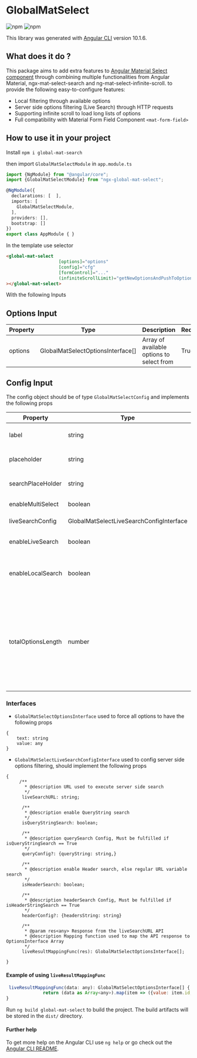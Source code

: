 # GlobalMatSelect
![npm](https://img.shields.io/npm/dw/ngx-global-mat-select)
![npm](https://img.shields.io/npm/v/ngx-global-mat-select)

This library was generated with [Angular CLI](https://github.com/angular/angular-cli) version 10.1.6.

## What does it do ?
This package aims to add extra features to [Angular Material Select component](https://material.angular.io/components/select)
through combining multiple functionalities from Angular Material, ngx-mat-select-search and ng-mat-select-infinite-scroll.
to provide the following easy-to-configure features:

- Local filtering through available options
- Server side options filtering (Live Search) through HTTP requests
- Supporting infinite scroll to load long lists of options
- Full compatibility with Material Form Field Component   `<mat-form-field>`



## How to use it in your project

Install `npm i global-mat-search` 


then import `GlobalMatSelectModule` in `app.module.ts`


```TypeScript
import {NgModule} from "@angular/core";
import {GlobalMatSelectModule} from "ngx-global-mat-select";

@NgModule({
  declarations: [  ],
  imports: [
    GlobalMatSelectModule,
  ],
  providers: [],
  bootstrap: []
})
export class AppModule { }
```

In the template use selector 

```html
<global-mat-select 
                    [options]="options"
                    [config]="cfg"
                    [formControl]="..."
                    (infiniteScrollLimit)="getNewOptionsAndPushToOptionsArr()"
></global-mat-select>
```

With the following Inputs


## Options Input
| Property          | Type                                      | Description                                    | Required  | Notes
| -----------       | -----------------------------------       | ---------------------------------------------- | --------- | ------
|options            | GlobalMatSelectOptionsInterface[]         | Array of available options to select from      | True      | 



## Config Input
The config object should be of type `GlobalMatSelectConfig` and implements the following props


| Property          | Type                                      | Description                                                                                                                   | Required  | Notes
| -----------       | -----------------------------------       | ----------------------------------------------                                                                                | --------- | ------
|label              | string                                    | Label value to view above the select input                                                                                    | False     |
|placeholder        | string                                    | Placeholder value to view in the select input                                                                                 | False     |    
|searchPlaceHolder  | string                                    | Placeholder value to view in the search input                                                                                 | False     |
|enableMultiSelect  | boolean                                   | Enable multi-options select                                                                                                   | True      |
|liveSearchConfig   | GlobalMatSelectLiveSearchConfigInterface  | Configuration to apply live search                                                                                            | False     |
|enableLiveSearch   | boolean                                   | Enable Live-search to an external API                                                                                         | True      |
|enableLocalSearch  | boolean                                   | Enable Local-search                                                                                                           | True      | One type of search should be explicitly true
|totalOptionsLength | number                                    | Used to stop Infinite scroll Event emitting if ```totalOptionsLength <= options.length``` (Reached the end of available data  | False     | The pagination event wont emit if the user is searching for options using Local or Live search 


 
### Interfaces
- `GlobalMatSelectOptionsInterface` used to force all options to have the following props
```
{
    text: string
    value: any
}
``` 


- `GlobalMatSelectLiveSearchConfigInterface`   used to config server side options filtering, should implement the following props
```
{
     /**
       * @description URL used to execute server side search
       */
      liveSearchURL: string;
    
      /**
       * @description enable QueryString search
       */
      isQueryStringSearch: boolean;
    
      /**
       * @description querySearch Config, Must be fulfilled if isQueryStringSearch == True
       */
      queryConfig?: {queryString: string,}
    
      /**
       * @description enable Header search, else regular URL variable search
       */
      isHeaderSearch: boolean;
    
      /**
       * @description headerSearch Config, Must be fulfilled if isHeaderStringSearch == True
       */
      headerConfig?: {headersString: string}
   
      /**
       * @param res<any> Response from the liveSearchURL API
       * @description Mapping function used to map the API response to OptionsInterface Array
       */
      liveResultMappingFunc(res): GlobalMatSelectOptionsInterface[];

}
```


#### Example of using `liveResultMappingFunc` 

```js
 liveResultMappingFunc(data: any): GlobalMatSelectOptionsInterface[] {
              return (data as Array<any>).map(item => ({value: item.id, text: item.title}));
}

```



Run `ng build global-mat-select` to build the project. The build artifacts will be stored in the `dist/` directory.


#### Further help

To get more help on the Angular CLI use `ng help` or go check out the [Angular CLI README](https://github.com/angular/angular-cli/blob/master/README.md).
